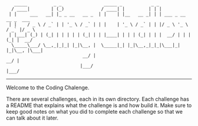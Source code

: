 	   _____          _ _                _____ _           _ _                       
	  / ____|        | (_)              / ____| |         | | |                      
	 | |     ___   __| |_ _ __   __ _  | |    | |__   __ _| | | ___ _ __   __ _  ___ 
	 | |    / _ \ / _` | | '_ \ / _` | | |    | '_ \ / _` | | |/ _ \ '_ \ / _` |/ _ \
	 | |___| (_) | (_| | | | | | (_| | | |____| | | | (_| | | |  __/ | | | (_| |  __/
	  \_____\___/ \__,_|_|_| |_|\__, |  \_____|_| |_|\__,_|_|_|\___|_| |_|\__, |\___|
	                             __/ |                                     __/ |     
	                            |___/                                     |___/     
 -------------------------------------------------------------------------------------

Welcome to the Coding Chalenge.

There are several challenges, each in its own directory. Each challenge has a README that explains what the challenge is and how build it. Make sure to keep good notes on what you did to complete each challenge so that we can talk about it later.
